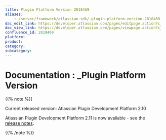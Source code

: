 ```yaml
---
title: Plugin Platform Version 2818469
aliases:
    - /server/framework/atlassian-sdk/-plugin-platform-version-2818469.html
dac_edit_link: https://developer.atlassian.com/pages/editpage.action?cjm=wozere&pageId=2818469
dac_view_link: https://developer.atlassian.com/pages/viewpage.action?cjm=wozere&pageId=2818469
confluence_id: 2818469
platform:
product:
category:
subcategory:
---
```

# Documentation : \_Plugin Platform Version

{{% note %}}

Current released version: Atlassian Plugin Development Platform 2.10

Atlassian Plugin Development Platform 2.11 is now available - see the [release notes](/server/framework/atlassian-sdk/plugin-development-platform-2-11-release-notes).

{{% /note %}}

























